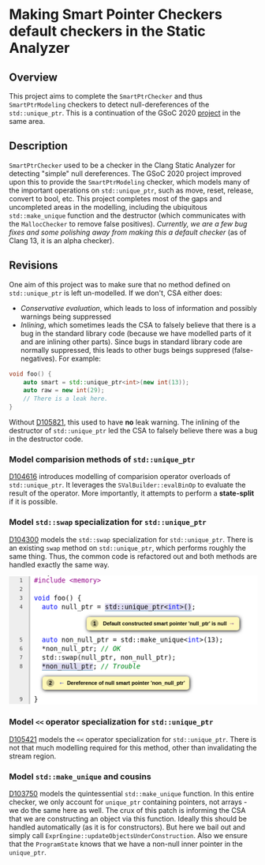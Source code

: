 # Making Smart Pointer Checkers default checkers in the Static Analyzer

## Overview 
This project aims to complete the `SmartPtrChecker` and thus `SmartPtrModeling` checkers to detect null-dereferences of the `std::unique_ptr`. This is a continuation of the GSoC 2020 [project](https://docs.google.com/document/d/1WZSt45kZUhg0UbOv0HXBhyEYaHrb-G-TpEhj_nU041Q/edit) in the same area.

## Description
`SmartPtrChecker` used to be a checker in the Clang Static Analyzer for detecting "simple" null dereferences. The GSoC 2020 project improved upon this to provide the `SmartPtrModeling` checker, which models many of the important operations on `std::unique_ptr`, such as move, reset, release, convert to bool, etc. This project completes most of the gaps and uncompleted areas in the modelling, including the ubiquitous `std::make_unique` function and the destructor (which communicates with the `MallocChecker` to remove false positives). *Currently, we are a few bug fixes and some polishing away from making this a default checker* (as of Clang 13, it is an alpha checker).

## Revisions

One aim of this project was to make sure that no method defined on `std::unique_ptr` is left un-modelled. If we don't, CSA either does:

- *Conservative evaluation*, which leads to loss of information and possibly warnings being suppressed
- *Inlining*, which sometimes leads the CSA to falsely believe that there is a bug in the standard library code (because we have modelled parts of it and are inlining other parts). Since bugs in standard library code are normally suppressed, this leads to other bugs beings suppresed (false-negatives). For example:

```cpp
void foo() {
    auto smart = std::unique_ptr<int>(new int(13));
    auto raw = new int(29);
    // There is a leak here.
}
```
Without [D105821](https://reviews.llvm.org/D105821), this used to have **no** leak warning. The inlining of the destructor of `std::unique_ptr` led the CSA to falsely believe there was a bug in the destructor code.

### Model comparision methods of `std::unique_ptr`

[D104616](https://reviews.llvm.org/D104616) introduces modelling of comparision operator overloads of `std::unique_ptr`. It leverages the `SValBuilder::evalBinOp` to evaluate the result of the operator. More importantly, it attempts to perform a **state-split** if it is possible.

### Model `std::swap` specialization for `std::unique_ptr`

[D104300](https://reviews.llvm.org/D104300) models the `std::swap` specialization for `std::unique_ptr`. There is an existing `swap` method on `std::unique_ptr`, which performs roughly the same thing. Thus, the common code is refactored out and both methods are handled exactly the same way.

![std-swap](assets/std-swap.png)


### Model `<<` operator specialization for `std::unique_ptr`

[D105421](https://reviews.llvm.org/D105421) models the `<<` operator specialization for `std::unique_ptr`. There is not that much modelling required for this method, other than invalidating the stream region.

### Model `std::make_unique` and cousins

[D103750](https://reviews.llvm.org/D103750) models the quintessential `std::make_unique` function. In this entire checker, we only account for `unique_ptr` containing pointers, not arrays - we do the same here as well. The crux of this patch is informing the CSA that we are constructing an object via this function. Ideally this should be handled automatically (as it is for constructors). But here we bail out and simply call `ExprEngine::updateObjectsUnderConstruction`. Also we ensure that the `ProgramState` knows that we have a non-null inner pointer in the `unique_ptr`.